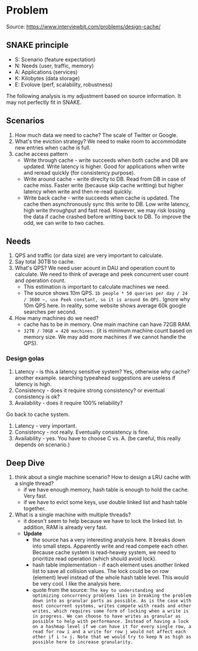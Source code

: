 # Problem
Source: https://www.interviewbit.com/problems/design-cache/

## SNAKE principle
* S: Scenario (feature expectation)
* N: Needs (user, traffic, memory)
* A: Applications (services)
* K: Kilobytes (data storage)
* E: Evolove (perf, scalability, robustness)

The following analysis is my adjustment based on source information. It may not perfectly fit in SNAKE.

## Scenarios
1. How much data we need to cache? The scale of Twitter or Google.
2. What's the eviction strategy? We need to make room to accommodate new entries when cache is full.
3. cache access pattern
    * Write through cache - write succeeds when both cache and DB are updated. Write latency is higher. Good for applications when write and reread quickly (for consistency purpose).
    * Write around cache - write direclty to DB. Read from DB in case of cache miss. Faster write (because skip cache writting) but higher latency when write and then re-read quickly.
    * Write back cache - write succeeds when cache is updated. The cache then asynchronously sync this write to DB. Low write latency, high write throughput and fast read. However, we may risk lossing the data if cache crashed before writting back to DB. To improve the odd, we can write to two caches.
    
## Needs
1. QPS and traffic (or data size) are very important to calculate.
2. Say total 30TB to cache.
3. What's QPS? We need user acount in DAU and operation count to calculate. We need to think of average and peek concurrent user count and operation count.
      * This estimation is important to calculate machines we need.
      * The source shows 10m QPS. `1b people * 50 queries per day / 24 / 3600 ~, use Peek constant, so it is around 6m QPS.` Ignore why 10m QPS here. In reality, some website shows average 60k google searches per second.
4. How many machines do we need? 
      * cache has to be in memory. One main machine can have 72GB RAM.
      * `32TB / 70GB = 420 machines.` (it is minimum machine count based on memory size. We may add more machines if we cannot handle the QPS).
      
### Design golas
1. Latency - is this a latency sensitive system? Yes, otherwise why cache? another example. searching typeahead suggestions are useless if latency is high.
2. Consistency - does it require strong consistency? or eventual consistency is ok?
3. Availability - does it require 100% reliability?

Go back to cache system.

1. Latency - very important.
2. Consistency - not really. Eventually consistency is fine.
3. Availability - yes. You have to choose C vs. A. (be careful, this really depends on scenario.)

## Deep Dive
1. think about a single machine scenario? How to design a LRU cache with a single thread?
      * if we have enough memory, hash table is enough to hold the cache. Very fast.
      * if we have to evict some keys, use double linked list and hash table together.
2. What is a single machine with multiple threads?
      * it doesn't seem to help because we have to lock the linked list. In addition, RAM is already very fast.
      * **Update**
         * the source has a very interesting analysis here. It breaks down into small steps. Apparently write and read compete each other. Because cache system is read-heavey system, we need to prioritize read operation (which should avoid lock).
         * hash table implementation - if each element uses another linked list to save all collision values. The lock could be on row (element) level instead of the whole hash table level. This would be very cool. I like the analysis here.
         * quote from the source: `The key to understanding and optimizing concurrency problems lies in breaking the problem down into as granular parts as possible. As is the case with most concurrent systems, writes compete with reads and other writes, which requires some form of locking when a write is in progress. We can choose to have writes as granular as possible to help with performance. Instead of having a lock on a hashmap level if we can have it for every single row, a read for row i and a write for row j would not affect each other if i != j. Note that we would try to keep N as high as possible here to increase granularity.`
